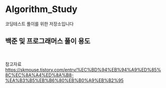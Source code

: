 # Algorithm_Study
코딩테스트 풀이를 위한 저장소입니다

## 백준 및 프로그래머스 풀이 용도
<br>

참고자료
https://skmouse.tistory.com/entry/%EC%BD%94%EB%94%A9%ED%85%8C%EC%8A%A4%ED%8A%B8-%EA%B3%B5%EB%B6%80%EB%B0%A9%EB%B2%95
